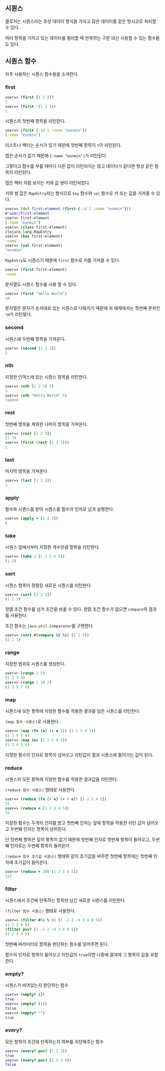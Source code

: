 ## 시퀀스

클로저는 시퀀스라는 추상 데이터 형식을 가지고 많은 데이터를 같은 방시긍로 처리할 수 있다.

여러 항목을 가지고 있는 데이터를 철리할 때 반복하는 구문 대신 사용할 수 있는 함수들도 있다.



## 시퀀스 함수

자주 사용하는 시퀀스 함수들을 소개한다.

### first

```clojure
user=> (first [1 2 3])
1
user=> (first '(1 2 3))
1
```

시퀀스의 첫번째 항목을 리턴한다.

```clojure
user=> (first {:id 1 :name "eunmin"})
[:name "eunmin"]
```

리스트나 벡터는 순서가 있기 때문에 첫번째 항목이 `1`이 리턴된다.

맵은 순서가 없기 때문에 `[:name "eunmin"]`가 리턴된다.

그렇다고 함수를 부를 때마다 다른 값이 리턴되지는 않고 데이터가 같다면 항상 같은 항목이 리턴된다.

맵은 벡터 처럼 보이는 키와 값 쌍이 리턴되었다.

키와 쌍 값은 `MapEntry`라는 형식으로 `key` 함수와 `val` 함수로 키 또는 값을 가져올 수 있다.

```clojure
user=> (def first-element (first {:id 1 :name "eunmin"}))
#'user/first-element
user=> first-element
[:name "eunmin"]
user=> (class first-element)
clojure.lang.MapEntry
user=> (key first-element)
:name
user=> (val first-element)
"eunmin"
```

`MapEntry`도 시퀀스기 때문에 `first` 함수로 키를 가져올 수 있다.

```clojure
user=> (first first-element)
:name
```

문자열도 시퀀스 함수를 사용 할 수 있다.

```clojure
user=> (first "Hello World")
\H
```

문자열은 문자가 순서대로 있는 시퀀스로 다뤄지기 때문에 위 예제에서는 첫번째 문자인 `\H`가 리턴됬다.



### second

시퀀스에 두번째 항목을 가져온다.

```clojure
user=> (second [1 2 3])
2
```



### nth

지정한 인덱스에 있는 시퀀스 항목을 리턴한다.

```clojure
user=> (nth [1 2 3] 2)
3
user=> (nth "Hello World" 5)
\space
```



### rest

첫번째 항목을 제외한 나머지 항목을 가져온다.

```clojure
user=> (rest [1 2 3])
(2 3)
user=> (first (rest [1 2 3]))
2
```



### last

마지막 항목을 가져온다

```clojure
user=> (last [1 2 3])
3
```



### apply

함수와 시퀀스를 받아 시퀀스를 함수의 인자로 넘겨 실행한다.

```clojure
user=> (apply + [1 2 3])
6
```



### take

시퀀스 앞에서부터 지정한 개수만큼 항목을 리턴한다.

```clojure
user=> (take 2 [1 2 3 4 5])
(1 2)
```



### sort

시퀀스 항목이 정렬된 새로운 시퀀스를 리턴한다.

```clojure
user=> (sort [3 2 1])
(1 2 3)
```

정렬 조건 함수를 넘겨 조건을 바꿀 수 있다. 정렬 조건 함수가 없으면 `compare`의 결과를 사용한다.

조건 함수는 `java.util.Comparator`를 구현한다

```clojure
user=> (sort #(compare %2 %1) [1 2 3])
(3 2 1)
```



### range

지정한 범위로 시퀀스를 생성한다.

```clojure
user=> (range 1 5)
(1 2 3 4)
user=> (range 1 10 2)
(1 3 5 7 9)
```



### map

시퀀스에 모든 항목에 지정한 함수를 적용한 결과를 담은 시퀀스를 리턴한다.

`(map 함수 시퀀스)`로 사용한다.

```clojure
user=> (map (fn [e] (+ e 1)) [1 2 3 4 5])
(2 3 4 5 6)
user=> (map inc [1 2 3 4 5])
(2 3 4 5 6)
```

지정한 함수의 인자로 항목이 넘어오고 리턴값이 결과 시퀀스에 들어가는 값이 된다.



### reduce

시퀀스의 모든 항목에 지정한 함수를 적용한 결과값을 리턴한다.

`(reduce 함수 시퀀스)` 형태로 사용한다.

```clojure
user=> (reduce (fn [r e] (+ r e)) [1 2 3 4 5])
15
user=> (reduce + [1 2 3 4 5])
15
```

지정한 함수는 두개의 인자를 받고 첫번째 인자는 앞에 항목을 적용한 리턴 값이 넘어오고 두번째 인자는 항목이 넘어온다.

단 첫번째 항목은 앞의 항목이 없기 때문에 첫번째 인자로 첫번재 항목이 들어오고, 두번째 인자로는 두번째 항목이 들어온다

`(reduce 함수 초기값 시퀀스)` 형태와 같이 초기값을 써주면 첫번째 항목에는 첫번째 인자에 초기값이 들어온다.

```clojure
user=> (reduce + 100 [1 2 3 4 5])
115
```



### filter

시퀀스에서 조건에 만족하는 항목만 남긴 새로운 시퀀스를 리턴한다

`(filter 함수 시퀀스)` 형태로 사용한다.

```clojure
user=> (filter #(> % 0) [1 -1 2 -9 3 4 0 5])
(1 2 3 4 5)
(filter pos? [1 -1 2 -9 3 4 0 5])
(1 2 3 4 5)
```

첫번째 파라미터로 항목을 판단하는 함수를 넣어주면 된다.

함수의 인자로 항목이 들어오고 리턴값이 `true`이면 나중에 결과에 그 항목의 값을 포함한다



### empty?

시퀀스가 비어있는지 판단하는 함수

```clojure
user=> (empty? {})
true
user=> (empty? [1])
false
user=> (empty? "")
true
```



### every?

모든 항목이 조건에 만족하는지 여부를 리턴해주는 함수

```clojure
user=> (every? pos? [1 2 3])
true
user=> (every? pos? [1 2 3 0])
false
```
